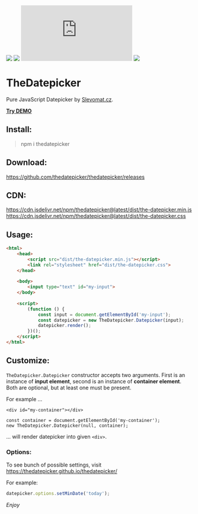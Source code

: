 [![](https://data.jsdelivr.com/v1/package/npm/thedatepicker/badge)](https://www.jsdelivr.com/package/npm/thedatepicker)
![](https://img.shields.io/github/stars/thedatepicker/thedatepicker.svg)
![](https://badge-size.herokuapp.com/thedatepicker/thedatepicker/master/dist/the-datepicker.min.js)
![](https://img.shields.io/github/license/thedatepicker/thedatepicker.svg)

TheDatepicker 
=============

Pure JavaScript Datepicker by [Slevomat.cz](https://www.slevomat.cz).

**[Try DEMO](https://thedatepicker.github.io/thedatepicker/)**


Install:
--------

> npm i thedatepicker

Download:
---------

https://github.com/thedatepicker/thedatepicker/releases

CDN:
----

https://cdn.jsdelivr.net/npm/thedatepicker@latest/dist/the-datepicker.min.js  
https://cdn.jsdelivr.net/npm/thedatepicker@latest/dist/the-datepicker.css

Usage:
------

```html
<html>
    <head>
        <script src="dist/the-datepicker.min.js"></script>
        <link rel="stylesheet" href="dist/the-datepicker.css">
    </head>
    
    <body>
        <input type="text" id="my-input">
    </body>
    
    <script>
        (function () {
            const input = document.getElementById('my-input');
            const datepicker = new TheDatepicker.Datepicker(input);
            datepicker.render();
        })();
    </script>
</html>
```

Customize:
----------

`TheDatepicker.Datepicker` constructor accepts two arguments. First is an instance of **input element**,
second is an instance of **container element**. Both are optional, but at least one must be present.

For example ...

```
<div id="my-container"></div>

const container = document.getElementById('my-container');
new TheDatepicker.Datepicker(null, container);
```

... will render datepicker into given `<div>`.

### Options:

To see bunch of possible settings, visit https://thedatepicker.github.io/thedatepicker/

For example:

```javascript
datepicker.options.setMinDate('today');
``` 

*Enjoy*
